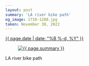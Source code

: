```yaml
---
layout: post
summary: 'LA river bike path'
og_image: 1710-1280.jpg
taken: November 30, 2022
---
```


<div class="post">
 <time>
  <a href="/1710">
   {{ page.date | date: "%B %-d, %Y" }}
  </a>
 </time>
 <a href="/1710">
  <figure data-taken="11/30/2022">
   <img alt="{{ page.summary }}" sizes="(min-width: 700px) 50vw, calc(100vw - 2rem)" src="{{ site.assets_url }}/1710-640.jpg" srcset="{{ site.assets_url }}/1710-320.jpg 320w, {{ site.assets_url }}/1710-640.jpg 640w, {{ site.assets_url }}/1710-960.jpg 960w, {{ site.assets_url }}/1710-1280.jpg 1280w"/>
  </figure>
 </a>
 <span>
  LA river bike path
 </span>
</div>
